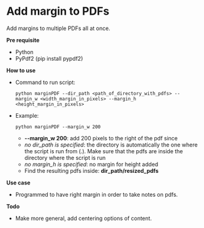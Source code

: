 Add margin to PDFs
========

Add margins to multiple PDFs all at once.

**Pre requisite**
  - Python 
  - PyPdf2 (pip install pypdf2)

**How to use**
  - Command to run script: 
                 
        python marginPDF --dir_path <path_of_directory_with_pdfs> --margin_w <width_margin_in_pixels> --margin_h <height_margin_in_pixels>

  - Example: 
          
        python marginPDF --margin_w 200
    - **--margin_w 200**: add 200 pixels to the right of the pdf since 
    - *no dir_path is specified*: the directory is automatically the one where the script is run from (.). Make sure that the pdfs are inside the directory where the script is run
    - *no margin_h is specified*: no margin for height added
    - Find the resulting pdfs inside: **dir_path/resized_pdfs**

**Use case**
   - Programmed to have right margin in order to take notes on pdfs.

**Todo**

- Make more general, add centering options of content.